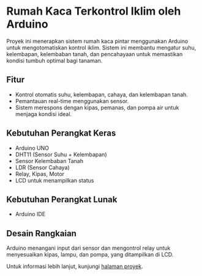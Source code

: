 
# Rumah Kaca Terkontrol Iklim oleh Arduino

Proyek ini menerapkan sistem rumah kaca pintar menggunakan Arduino untuk mengotomatiskan kontrol iklim. Sistem ini membantu mengatur suhu, kelembapan, kelembaban tanah, dan pencahayaan untuk memastikan kondisi tumbuh optimal bagi tanaman.

## Fitur
- Kontrol otomatis suhu, kelembapan, cahaya, dan kelembapan tanah.
- Pemantauan real-time menggunakan sensor.
- Sistem merespons dengan kipas, pemanas, dan pompa air untuk menjaga kondisi ideal.

## Kebutuhan Perangkat Keras
- Arduino UNO
- DHT11 (Sensor Suhu + Kelembapan)
- Sensor Kelembaban Tanah
- LDR (Sensor Cahaya)
- Relay, Kipas, Motor
- LCD untuk menampilkan status

## Kebutuhan Perangkat Lunak
- Arduino IDE

## Desain Rangkaian
Arduino menangani input dari sensor dan mengontrol relay untuk menyesuaikan kipas, lampu, dan pompa, yang ditampilkan di LCD. 

Untuk informasi lebih lanjut, kunjungi [halaman proyek](https://github.com/sandeeps29/CLIMATE-CONTROLLED-GREENHOUSE-BY-ARDUINO).
